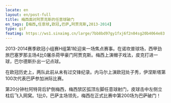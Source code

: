 ```yaml
---
locate: en
layout: en/post-full
title: 梅西面对阿贾克斯的任意球破门
en_tags: [梅西,任意球,欧冠,巴萨,阿贾克斯,2013-2014]
type: gif
featimg: https://ws1.sinaimg.cn/large/7bb8bd97gy1fxj6f2n04sg20b4064e83.gif
---
```


2013-2014赛季欧冠小组赛H组第1轮迎来一场焦点赛事。在诺坎普球场，西甲劲旅巴塞罗那主场4比0屠杀荷甲豪门阿贾克斯。梅西上演帽子戏法，皮克打进一球，巴尔德斯扑出一记点球。

在欧冠历史上，两队此前从未有过交锋纪录。内马尔上演欧冠处子秀，伊涅斯塔第100次代表巴萨参加洲际比赛。

第20分钟杜阿特背后铲倒梅西，梅西禁区弧顶左脚任意球射门，皮球击中左侧立柱后飞入网窝。1比0，巴萨主场领先，梅西在正式比赛中第200场为巴萨破门！